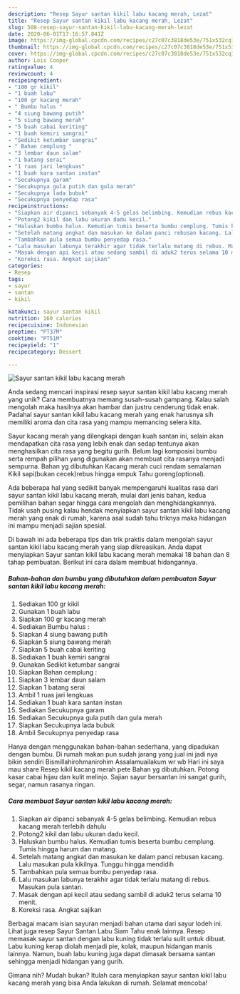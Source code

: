 ```yaml
---
description: "Resep Sayur santan kikil labu kacang merah, Lezat"
title: "Resep Sayur santan kikil labu kacang merah, Lezat"
slug: 508-resep-sayur-santan-kikil-labu-kacang-merah-lezat
date: 2020-06-01T17:16:57.841Z
image: https://img-global.cpcdn.com/recipes/c27c07c3818de53e/751x532cq70/sayur-santan-kikil-labu-kacang-merah-foto-resep-utama.jpg
thumbnail: https://img-global.cpcdn.com/recipes/c27c07c3818de53e/751x532cq70/sayur-santan-kikil-labu-kacang-merah-foto-resep-utama.jpg
cover: https://img-global.cpcdn.com/recipes/c27c07c3818de53e/751x532cq70/sayur-santan-kikil-labu-kacang-merah-foto-resep-utama.jpg
author: Lois Cooper
ratingvalue: 4
reviewcount: 4
recipeingredient:
- "100 gr kikil"
- "1 buah labu"
- "100 gr kacang merah"
- " Bumbu halus "
- "4 siung bawang putih"
- "5 siung bawang merah"
- "5 buah cabai keriting"
- "1 buah kemiri sangrai"
- "Sedikit ketumbar sangrai"
- " Bahan cemplung "
- "3 lembar daun salam"
- "1 batang serai"
- "1 ruas jari lengkuas"
- "1 buah kara santan instan"
- "Secukupnya garam"
- "Secukupnya gula putih dan gula merah"
- "Secukupnya lada bubuk"
- "Secukupnya penyedap rasa"
recipeinstructions:
- "Siapkan air dipanci sebanyak 4-5 gelas belimbing. Kemudian rebus kacang merah terlebih dahulu"
- "Potong2 kikil dan labu ukuran dadu kecil."
- "Haluskan bumbu halus. Kemudian tumis beserta bumbu cemplung. Tumis hingga harum dan matang."
- "Setelah matang angkat dan masukan ke dalam panci rebusan kacang. Lalu masukan pula kikilnya. Tunggu hingga mendidih"
- "Tambahkan pula semua bumbu penyedap rasa."
- "Lalu masukan labunya terakhir agar tidak terlalu matang di rebus. Masukan pula santan."
- "Masak dengan api kecil atau sedang sambil di aduk2 terus selama 10 menit."
- "Koreksi rasa. Angkat sajikan"
categories:
- Resep
tags:
- sayur
- santan
- kikil

katakunci: sayur santan kikil 
nutrition: 160 calories
recipecuisine: Indonesian
preptime: "PT37M"
cooktime: "PT51M"
recipeyield: "1"
recipecategory: Dessert

---
```



![Sayur santan kikil labu kacang merah](https://img-global.cpcdn.com/recipes/c27c07c3818de53e/751x532cq70/sayur-santan-kikil-labu-kacang-merah-foto-resep-utama.jpg)

Anda sedang mencari inspirasi resep sayur santan kikil labu kacang merah yang unik? Cara membuatnya memang susah-susah gampang. Kalau salah mengolah maka hasilnya akan hambar dan justru cenderung tidak enak. Padahal sayur santan kikil labu kacang merah yang enak harusnya sih memiliki aroma dan cita rasa yang mampu memancing selera kita.

Sayur kacang merah yang dilengkapi dengan kuah santan ini, selain akan mendapatkan cita rasa yang lebih enak dan sedap tentunya akan menghasilkan cita rasa yang begitu gurih. Belum lagi komposisi bumbu serta rempah pilihan yang digunakan akan membuat cita rasanya menjadi sempurna. Bahan yg dibutuhkan Kacang merah cuci rendam semalaman Kikil sapi(bukan cecek)rebus hingga empuk Tahu goreng(optional).

Ada beberapa hal yang sedikit banyak mempengaruhi kualitas rasa dari sayur santan kikil labu kacang merah, mulai dari jenis bahan, kedua pemilihan bahan segar hingga cara mengolah dan menghidangkannya. Tidak usah pusing kalau hendak menyiapkan sayur santan kikil labu kacang merah yang enak di rumah, karena asal sudah tahu triknya maka hidangan ini mampu menjadi sajian spesial.


Di bawah ini ada beberapa tips dan trik praktis dalam mengolah sayur santan kikil labu kacang merah yang siap dikreasikan. Anda dapat menyiapkan Sayur santan kikil labu kacang merah memakai 18 bahan dan 8 tahap pembuatan. Berikut ini cara dalam membuat hidangannya.

<!--inarticleads1-->

##### Bahan-bahan dan bumbu yang dibutuhkan dalam pembuatan Sayur santan kikil labu kacang merah:

1. Sediakan 100 gr kikil
1. Gunakan 1 buah labu
1. Siapkan 100 gr kacang merah
1. Sediakan  Bumbu halus :
1. Siapkan 4 siung bawang putih
1. Siapkan 5 siung bawang merah
1. Siapkan 5 buah cabai keriting
1. Sediakan 1 buah kemiri sangrai
1. Gunakan Sedikit ketumbar sangrai
1. Siapkan  Bahan cemplung :
1. Siapkan 3 lembar daun salam
1. Siapkan 1 batang serai
1. Ambil 1 ruas jari lengkuas
1. Sediakan 1 buah kara santan instan
1. Sediakan Secukupnya garam
1. Sediakan Secukupnya gula putih dan gula merah
1. Siapkan Secukupnya lada bubuk
1. Ambil Secukupnya penyedap rasa


Hanya dengan menggunakan bahan-bahan sederhana, yang dipadukan dengan bumbu. Di rumah makan pun sudah jarang yang jual ini jadi nya bikin sendiri Bismillahirohmanirohim Assalamuailakum wr wb Hari ini saya mau share Resep kikil kacang merah pete Bahan yg dibutuhkan. Potong kasar cabai hijau dan kulit melinjo. Sajian sayur bersantan ini sangat gurih, segar, namun rasanya ringan. 

<!--inarticleads2-->

##### Cara membuat Sayur santan kikil labu kacang merah:

1. Siapkan air dipanci sebanyak 4-5 gelas belimbing. Kemudian rebus kacang merah terlebih dahulu
1. Potong2 kikil dan labu ukuran dadu kecil.
1. Haluskan bumbu halus. Kemudian tumis beserta bumbu cemplung. Tumis hingga harum dan matang.
1. Setelah matang angkat dan masukan ke dalam panci rebusan kacang. Lalu masukan pula kikilnya. Tunggu hingga mendidih
1. Tambahkan pula semua bumbu penyedap rasa.
1. Lalu masukan labunya terakhir agar tidak terlalu matang di rebus. Masukan pula santan.
1. Masak dengan api kecil atau sedang sambil di aduk2 terus selama 10 menit.
1. Koreksi rasa. Angkat sajikan


Berbagai macam isian sayuran menjadi bahan utama dari sayur lodeh ini. Lihat juga resep Sayur Santan Labu Siam Tahu enak lainnya. Resep memasak sayur santan dengan labu kuning tidak terlalu sulit untuk dibuat. Labu kuning kerap diolah menjadi pie, kolak, maupun hidangan manis lainnya. Namun, buah labu kuning juga dapat dimasak bersama santan sehingga menjadi hidangan yang gurih. 

Gimana nih? Mudah bukan? Itulah cara menyiapkan sayur santan kikil labu kacang merah yang bisa Anda lakukan di rumah. Selamat mencoba!
